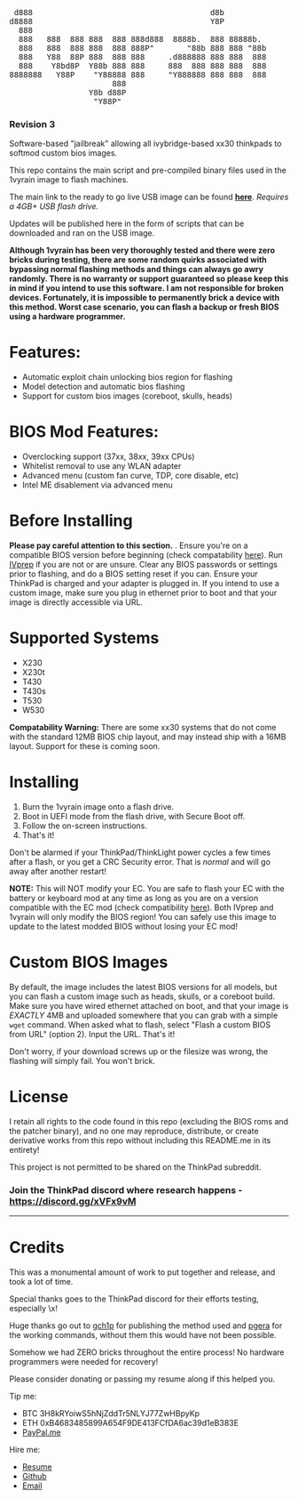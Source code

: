 <pre>
 d888                                      d8b          
d8888                                      Y8P          
  888                                                   
  888   888  888 888  888 888d888  8888b.  888 88888b.  
  888   888  888 888  888 888P"       "88b 888 888 "88b 
  888   Y88  88P 888  888 888     .d888888 888 888  888 
  888    Y8bd8P  Y88b 888 888     888  888 888 888  888 
8888888   Y88P    "Y88888 888     "Y888888 888 888  888 
                      888                               
                 Y8b d88P                               
                  "Y88P"                                
</pre>

### Revision 3

Software-based "jailbreak" allowing all ivybridge-based xx30 thinkpads to softmod custom bios images.

This repo contains the main script and pre-compiled binary files used in the 1vyrain image to flash machines.

The main link to the ready to go live USB image can be found **[here](https://1vyra.in/)**. *Requires a 4GB+ USB flash drive.*

Updates will be published here in the form of scripts that can be downloaded and ran on the USB image.

**Although 1vyrain has been very thoroughly tested and there were zero bricks during testing, there are some random quirks associated with bypassing normal flashing methods and things can always go awry randomly. There is no warranty or support guaranteed so please keep this in mind if you intend to use this software. I am not responsible for broken devices. Fortunately, it is impossible to permanently brick a device with this method. Worst case scenario, you can flash a backup or fresh BIOS using a hardware programmer.**

# Features:
- Automatic exploit chain unlocking bios region for flashing
- Model detection and automatic bios flashing
- Support for custom bios images (coreboot, skulls, heads)

# BIOS Mod Features:
- Overclocking support (37xx, 38xx, 39xx CPUs)
- Whitelist removal to use any WLAN adapter
- Advanced menu (custom fan curve, TDP, core disable, etc)
- Intel ME disablement via advanced menu

# Before Installing
**Please pay careful attention to this section.** . Ensure you're on a compatible BIOS version before beginning (check compatability [here](https://github.com/gch1p/thinkpad-bios-software-flashing-guide#bios-versions)). Run [IVprep](https://github.com/n4ru/IVprep) if you are not or are unsure. Clear any BIOS passwords or settings prior to flashing, and do a BIOS setting reset if you can. Ensure your ThinkPad is charged and your adapter is plugged in. If you intend to use a custom image, make sure you plug in ethernet prior to boot and that your image is directly accessible via URL.

# Supported Systems
- X230
- X230t
- T430
- T430s
- T530
- W530

**Compatability Warning:** There are some xx30 systems that do not come with the standard 12MB BIOS chip layout, and may instead ship with a 16MB layout. Support for these is coming soon.

# Installing

1. Burn the 1vyrain image onto a flash drive.
2. Boot in UEFI mode from the flash drive, with Secure Boot off.
3. Follow the on-screen instructions.
4. That's it! 

Don't be alarmed if your ThinkPad/ThinkLight power cycles a few times after a flash, or you get a CRC Security error. That is *normal* and will go away after another restart!

**NOTE:** This will NOT modify your EC. You are safe to flash your EC with the battery or keyboard mod at any time as long as you are on a version compatible with the EC mod (check compatibility [here](https://github.com/hamishcoleman/thinkpad-ec#compatibilty-warning)). Both IVprep and 1vyrain will only modify the BIOS region! You can safely use this image to update to the latest modded BIOS without losing your EC mod!

# Custom BIOS Images
By default, the image includes the latest BIOS versions for all models, but you can flash a custom image such as heads, skulls, or a coreboot build. Make sure you have wired ethernet attached on boot, and that your image is *EXACTLY* 4MB and uploaded somewhere that you can grab with a simple `wget` command. When asked what to flash, select "Flash a custom BIOS from URL" (option 2). Input the URL. That's it!

Don't worry, if your download screws up or the filesize was wrong, the flashing will simply fail. You won't brick.

# License

I retain all rights to the code found in this repo (excluding the BIOS roms and the patcher binary), and no one may reproduce, distribute, or create derivative works from this repo without including this README.me in its entirety!

This project is not permitted to be shared on the ThinkPad subreddit.

### Join the ThinkPad discord where research happens - https://discord.gg/xVFx9vM

---

# Credits

This was a monumental amount of work to put together and release, and took a lot of time. 

Special thanks goes to the ThinkPad discord for their efforts testing, especially \x!

Huge thanks go out to [gch1p](https://github.com/gch1p/thinkpad-bios-software-flashing-guide) for publishing the method used and [pgera](https://github.com/hamishcoleman/thinkpad-ec/issues/70#issuecomment-417903315) for the working commands, without them this would have not been possible.

Somehow we had ZERO bricks throughout the entire process! No hardware programmers were needed for recovery!

Please consider donating or passing my resume along if this helped you.

Tip me: 
- BTC 3H8kRYoiwS5hNjZddTr5NLYJ77ZwHBpyKp
- ETH 0xB4683485899A654F9DE413FCfDA6ac39d1eB383E
- [PayPal.me](https://paypal.me/customthinkpads)

Hire me:
- [Resume](https://n4ru.it/resume.pdf)
- [Github](https://github.com/n4ru)
- [Email](mailto:admin@n4ru.it)
